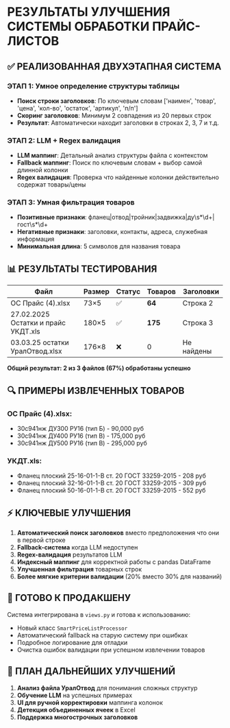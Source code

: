 # РЕЗУЛЬТАТЫ УЛУЧШЕНИЯ СИСТЕМЫ ОБРАБОТКИ ПРАЙС-ЛИСТОВ

## ✅ РЕАЛИЗОВАННАЯ ДВУХЭТАПНАЯ СИСТЕМА

### ЭТАП 1: Умное определение структуры таблицы
- **Поиск строки заголовков**: По ключевым словам ['наимен', 'товар', 'цена', 'кол-во', 'остаток', 'артикул', 'п/п']
- **Скоринг заголовков**: Минимум 2 совпадения из 20 первых строк
- **Результат**: Автоматически находит заголовки в строках 2, 3, 7 и т.д.

### ЭТАП 2: LLM + Regex валидация
- **LLM маппинг**: Детальный анализ структуры файла с контекстом
- **Fallback маппинг**: Поиск по ключевым словам + выбор самой длинной колонки
- **Regex валидация**: Проверка что найденные колонки действительно содержат товары/цены

### ЭТАП 3: Умная фильтрация товаров
- **Позитивные признаки**: фланец|отвод|тройник|задвижка|ду\s*\d+|гост\s*\d+
- **Негативные признаки**: заголовки, контакты, адреса, служебная информация
- **Минимальная длина**: 5 символов для названия товара

## 📊 РЕЗУЛЬТАТЫ ТЕСТИРОВАНИЯ

| Файл | Размер | Статус | Товаров | Заголовки |
|------|--------|--------|---------|-----------|
| ОС Прайс (4).xlsx | 73×5 | ✅ | **64** | Строка 2 |
| 27.02.2025 Остатки и прайс УКДТ.xls | 180×5 | ✅ | **175** | Строка 3 |
| 03.03.25 остатки УралОтвод.xlsx | 176×8 | ❌ | 0 | Не найдены |

**Общий результат: 2 из 3 файлов (67%) обработаны успешно**

## 🔍 ПРИМЕРЫ ИЗВЛЕЧЕННЫХ ТОВАРОВ

### ОС Прайс (4).xlsx:
- 30с941нж ДУ300 РУ16 (тип Б) - 90,000 руб
- 30с941нж ДУ400 РУ16 (тип В) - 175,000 руб  
- 30с941нж ДУ500 РУ16 (тип В) - 295,000 руб

### УКДТ.xls:
- Фланец плоский 25-16-01-1-В ст. 20 ГОСТ 33259-2015 - 208 руб
- Фланец плоский 32-16-01-1-В ст. 20 ГОСТ 33259-2015 - 309 руб
- Фланец плоский 50-16-01-1-В ст. 20 ГОСТ 33259-2015 - 552 руб

## ⚡ КЛЮЧЕВЫЕ УЛУЧШЕНИЯ

1. **Автоматический поиск заголовков** вместо предположения что они в первой строке
2. **Fallback-система** когда LLM недоступен
3. **Regex-валидация** результатов LLM
4. **Индексный маппинг** для корректной работы с pandas DataFrame
5. **Улучшенная фильтрация** товарных строк
6. **Более мягкие критерии валидации** (20% вместо 30% для названий)

## 🚀 ГОТОВО К ПРОДАКШЕНУ

Система интегрирована в `views.py` и готова к использованию:
- Новый класс `SmartPriceListProcessor` 
- Автоматический fallback на старую систему при ошибках
- Подробное логирование для отладки
- Очистка ошибок валидации при успешном извлечении товаров

## 📝 ПЛАН ДАЛЬНЕЙШИХ УЛУЧШЕНИЙ

1. **Анализ файла УралОтвод** для понимания сложных структур
2. **Обучение LLM** на успешных примерах  
3. **UI для ручной корректировки** маппинга колонок
4. **Детекция объединенных ячеек** в Excel
5. **Поддержка многострочных заголовков** 